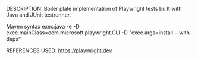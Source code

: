 DESCRIPTION:
Boiler plate implementation of Playwright tests built with Java and JUnit testrunner.

Maven syntax
exec:java -e -D exec.mainClass=com.microsoft.playwright.CLI -D "exec.args=install --with-deps"

REFERENCES USED:
https://playwright.dev
